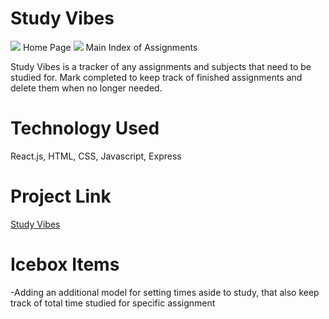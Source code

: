 # Study Vibes
![](https://imgur.com/3Ap9HM3.png)
Home Page
![](https://imgur.com/grmjjWQ.png)
Main Index of Assignments

Study Vibes is a tracker of any assignments and subjects that need to be studied for. Mark completed to keep track of finished assignments and delete them when no longer needed.

# Technology Used
React.js, HTML, CSS, Javascript, Express
# Project Link
[Study Vibes](https://study-vibes.herokuapp.com/)
# Icebox Items
-Adding an additional model for setting times aside to study, that also keep track of total time studied for specific assignment

